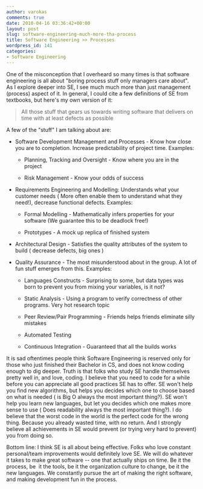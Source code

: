 ```yaml
---
author: varokas
comments: true
date: 2010-04-16 03:36:42+00:00
layout: post
slug: software-engineering-much-more-tha-process
title: Software Engineering >> Processes
wordpress_id: 141
categories:
- Software Engineering
---
```


One of the misconception that I overheard so many times is that software engineering is all about "boring process stuff only managers care about". As I explore deeper into SE, I see much much more than just management (process) aspect of it. In general, I could cite a few definitions of SE from textbooks, but here's my own version of it:


<blockquote>All those stuff that gears us towards writing software that delivers on time with at least defects as possible</blockquote>


A few of the "stuff" I am talking about are:



	
  * Software Development Management and Processes - Know how close you are to completion. Increase predictability of project time. Examples:

	
    * Planning, Tracking and Oversight - Know where you are in the project

	
    * Risk Management - Know your odds of success




	
  * Requirements Engineering and Modelling: Understands what your customer needs ( More often enable them to understand what they need!), decrease functional defects. Examples:

	
    * Formal Modelling - Mathematically infers properties for your software (We guarantee this to be deadlock free!)

	
    * Prototypes - A mock up replica of finished system




	
  * Architectural Design - Satisfies the quality attributes of the system to build ( decrease defects, big ones )

	
  * Quality Assurance - The most misunderstood about in the group. A lot of fun stuff emerges from this. Examples:

	
    * Languages Constructs - Surprising to some, but data types was born to prevent you from mixing your variables, is it not?

	
    * Static Analysis - Using a program to verify correctness of other programs. Very hot research topic

	
    * Peer Review/Pair Programming - Friends helps friends eliminate silly mistakes

	
    * Automated Testing

	
    * Continuous Integration - Guaranteed that all the builds works





It is sad oftentimes people think Software Engineering is reserved only for those who just finished their Bachelor in CS, and does not know coding enough to dig deeper. Truth is that folks who study SE handle themselves pretty well in, and love, coding. I believe that you need to code for a while before you can appreciate all good practices SE has to offer. SE won't help you find new algorithms, but helps you decides which one to choose based on what is needed ( is Big O always the most important thing?). SE won't help you learn new languages, but let you decides which one makes more sense to use ( Does readability always the most important thing?). I do believe that the worst code in the world is the perfect code for the wrong thing. Because you already wasted time, with no return. And I strongly believe all achievements in SE would prevent (or trying very hard to prevent) you from doing so.

Bottom line: I think SE is all about being effective. Folks who love constant personal/team improvements would definitely love SE. We will do whatever it takes to make great software -- one that actually ships on time. Be it the process, be  it the tools, be it the organization culture to change, be it the new languages. We constantly pursue the art of making the right software, and making development fun in the process.
